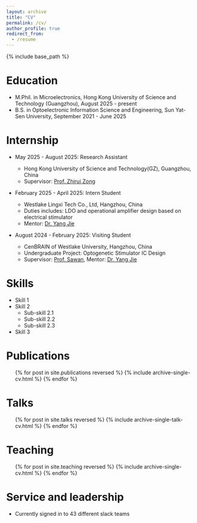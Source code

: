 ```yaml
---
layout: archive
title: "CV"
permalink: /cv/
author_profile: true
redirect_from:
  - /resume
---
```


{% include base_path %}

Education
======
* M.Phil. in Microelectronics, Hong Kong University of Science and Technology (Guangzhou), August 2025 - present
* B.S. in Optoelectronic Information Science and Engineering, Sun Yat-Sen University, September 2021 - June 2025

Internship
======
* May 2025 - August 2025: Research Assistant
  * Hong Kong University of Science and Technology(GZ), Guangzhou, China
  * Supervisor: [Prof. Zhirui Zong](https://facultyprofiles.hkust-gz.edu.cn/faculty-personal-page/ZONG-Zhirui/zong)

* February 2025 - April 2025: Intern Student
  * Westlake Lingxi Tech Co., Ltd, Hangzhou, China
  * Duties includes: LDO and operational amplifier design based on electrical stimulator
  * Mentor: [Dr. Yang Jie](https://yangjie.ac.cn/)

* August 2024 - February 2025: Visiting Student
  * CenBRAIN of Westlake University, Hangzhou, China
  * Undergraduate Project: Optogenetic Stimulator IC Design
  * Supervisor: [Prof. Sawan](https://mohamadsawan.org/), Mentor: [Dr. Yang Jie](https://yangjie.ac.cn/)
  
Skills
======
* Skill 1
* Skill 2
  * Sub-skill 2.1
  * Sub-skill 2.2
  * Sub-skill 2.3
* Skill 3

Publications
======
  <ul>{% for post in site.publications reversed %}
    {% include archive-single-cv.html %}
  {% endfor %}</ul>
  
Talks
======
  <ul>{% for post in site.talks reversed %}
    {% include archive-single-talk-cv.html  %}
  {% endfor %}</ul>
  
Teaching
======
  <ul>{% for post in site.teaching reversed %}
    {% include archive-single-cv.html %}
  {% endfor %}</ul>
  
Service and leadership
======
* Currently signed in to 43 different slack teams
